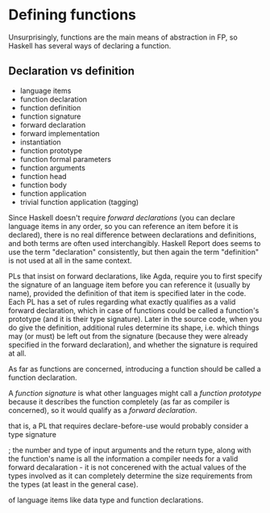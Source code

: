 # Defining functions

Unsurprisingly, functions are the main means of abstraction in FP, so Haskell has several ways of declaring a function.

## Declaration vs definition

- language items
- function declaration
- function definition
- function signature
- forward declaration
- forward implementation
- instantiation
- function prototype
- function formal parameters
- function arguments
- function head
- function body
- function application
- trivial function application (tagging)


Since Haskell doesn't require *forward declarations* (you can declare language items in any order, so you can reference an item before it is declared), there is no real difference between declarations and definitions, and both terms are often used interchangibly. Haskell Report does seems to use the term "declaration" consistently, but then again the term "definition" is not used at all in the same context.

PLs that insist on forward declarations, like Agda, require you to first specify the signature of an language item before you can reference it (usually by name), provided the definition of that item is specified later in the code. Each PL has a set of rules regarding what exactly qualifies as a valid forward declaration, which in case of functions could be called a function's prototype (and it is their type signature). Later in the source code, when you do give the definition, additional rules determine its shape, i.e. which things may (or must) be left out from the signature (because they were already specified in the forward declaration), and whether the signature is required at all.


As far as functions are concerned, introducing a function should be called a function declaration.

A *function signature* is what other languages might call a *function prototype* because it describes the function completely (as far as compiler is concerned), so it would qualify as a *forward declaration*.


that is, a PL that requires declare-before-use would probably consider a type signature 

; the number and type of input arguments and the return type, along with the function's name is all the information a compiler needs for a valid forward decalaration - it is not concerened with the actual values of the types involved as it can completely determine the size requirements from the types (at least in the general case).


of language items like data type and function declarations.
